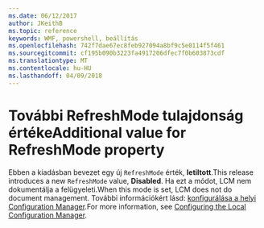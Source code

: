 ```yaml
---
ms.date: 06/12/2017
author: JKeithB
ms.topic: reference
keywords: WMF, powershell, beállítás
ms.openlocfilehash: 742f7dae67ec8feb927094a8bf9c5e0114f5f461
ms.sourcegitcommit: cf195b090b3223fa4917206dfec7f0b603873cdf
ms.translationtype: MT
ms.contentlocale: hu-HU
ms.lasthandoff: 04/09/2018
---
```

# <a name="additional-value-for-refreshmode-property"></a><span data-ttu-id="fa710-102">További RefreshMode tulajdonság értéke</span><span class="sxs-lookup"><span data-stu-id="fa710-102">Additional value for RefreshMode property</span></span>

<span data-ttu-id="fa710-103">Ebben a kiadásban bevezet egy új `RefreshMode` érték, **letiltott**.</span><span class="sxs-lookup"><span data-stu-id="fa710-103">This release introduces a new `RefreshMode` value, **Disabled**.</span></span> <span data-ttu-id="fa710-104">Ha ezt a módot, LCM nem dokumentálja a felügyeleti.</span><span class="sxs-lookup"><span data-stu-id="fa710-104">When this mode is set, LCM does not do document management.</span></span> <span data-ttu-id="fa710-105">További információkért lásd: [konfigurálása a helyi Configuration Manager](https://msdn.microsoft.com/powershell/dsc/metaconfig).</span><span class="sxs-lookup"><span data-stu-id="fa710-105">For more information, see [Configuring the Local Configuration Manager](https://msdn.microsoft.com/powershell/dsc/metaconfig).</span></span>